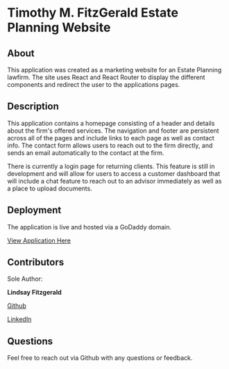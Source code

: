 # Timothy M. FitzGerald Estate Planning Website 

## About 

This application was created as a marketing website for an Estate Planning lawfirm. The site uses React and React Router to display the different components and redirect the user to the applications pages. 

## Description 

This application contains a homepage consisting of a header and details about the firm's offered services. The navigation and footer are persistent across all of the pages and include links to each page as well as contact info. The contact form allows users to reach out to the firm directly, and sends an email automatically to the contact at the firm. 

There is currently a login page for returning clients. This feature is still in development and will allow for users to access a customer dashboard that will include a chat feature to reach out to an advisor immediately as well as a place to upload documents. 


## Deployment

The application is live and hosted via a GoDaddy domain.

[View Application Here](http://fitzlawfirm.com)


## Contributors

Sole Author:

**Lindsay Fitzgerald**

[Github](https://github.com/lindsfitz)

[LinkedIn](https://www.linkedin.com/in/lindsay-fitzgerald-847775161/)

## Questions 

Feel free to reach out via Github with any questions or feedback.
